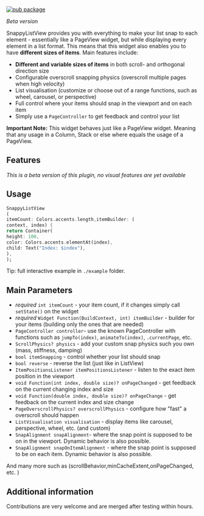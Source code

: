 [![pub package](https://img.shields.io/pub/v/snappy_list_view.svg)](https://pub.dev/packages/snappy_list_view)

*Beta version*

SnappyListView provides you with everything to make your list snap to each element - essentially
like a PageView widget, but while displaying every element in a list format. This means that this
widget also enables you to have **different sizes of items**. Main features include:

- **Different and variable sizes of items** in both scroll- and orthogonal direction size
- Configurable overscroll snapping physics (overscroll multiple pages when high velocity)
- List visualisation (customize or choose out of a range functions, such as wheel, carousel, or
  perspective)
- Full control where your items should snap in the viewport and on each item
- Simply use a `PageController` to get feedback and control your list

**Important Note:** This widget behaves just like a PageView widget. Meaning that any usage in a
Column, Stack or else where equals the usage of a PageView.

## Features

*This is a beta version of this plugin, no visual features are yet available*

## Usage

```dart
SnappyListView
(
itemCount: Colors.accents.length,itemBuilder: (
context, index) {
return Container(
height: 100,
color: Colors.accents.elementAt(index),
child: Text("Index: $index"),
),
);
```

Tip: full interactive example in `./example` folder.

## Main Parameters

* *required* `int itemCount` - your item count, if it changes simply call `setState()` on the widget
* *required* `Widget Function(BuildContext, int) itemBuilder` - builder for your items (building only the ones that are needed) 
* `PageController controller`- use the known PageController with functions such as `jumpTo(index)`, `animateTo(index)`, `.currentPage`, etc.
* `ScrollPhysics? physics` - add your custom snap physics such you own (mass, stiffness, damping)
* `bool itemSnapping` - control whether your list should snap 
* `bool reverse` - reverse the list (just like in ListView)
* `ItemPositionsListener itemPositionsListener` - listen to the exact item position in the viewport
* `void Function(int index, double size)? onPageChanged` - get feedback on the current changing index and size 
* `void Function(double index, double size)? onPageChange` - get feedback on the current index and size change
* `PageOverscrollPhysics? overscrollPhysics` - configure how "fast" a overscroll should happen
* `ListVisualisation visualisation` - display items like carousel, perspective, wheel, etc. (and custom)
* `SnapAlignment snapAlignment`- where the snap point is supposed to be on in the viewport. Dynamic behavior is also possible.
* `SnapAlignment snapOnItemAlignment` - where the snap point is supposed to be on each item. Dynamic behavior is also possible.

And many more such as (scrollBehavior,minCacheExtent,onPageChanged, etc. )

## Additional information

Contributions are very welcome and are merged after testing within hours.
